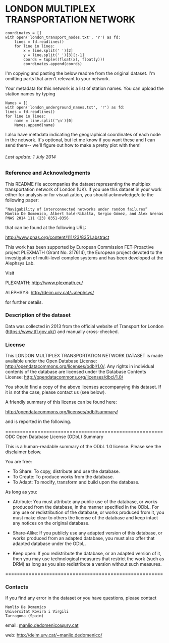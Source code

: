 

# LONDON MULTIPLEX TRANSPORTATION NETWORK

    coordinates = []
    with open('london_transport_nodes.txt', 'r') as fd:
        lines = fd.readlines()
        for line in lines:
            x = line.split(' ')[2]
            y = line.split(' ')[3][:-1]
            coords = tuple((float(x), float(y)))
            coordinates.append(coords)

I'm copying and pasting the below readme from the original dataset. I'm omitting parts that aren't relevant to your network. 

Your metadata for this network is a list of station names. You can upload the station names by typing

    Names = []
    with open('london_underground_names.txt', 'r') as fd:
    lines = fd.readlines()
    for line in lines:
        name = line.split('\n')[0]
        Names.append(name)
	
I also have metadata indicating the geographical coordinates of each node in the network. It's optional, but let me know if you want these and I can send them-- we'll figure out how to make a pretty plot with them!
###### Last update: 1 July 2014

### Reference and Acknowledgments

This README file accompanies the dataset representing the multiplex transportation network of London (UK). 
If you use this dataset in your work either for analysis or for visualization, you should acknowledge/cite the following paper:

	“Navigability of interconnected networks under random failures”
	Manlio De Domenico, Albert Solé-Ribalta, Sergio Gómez, and Alex Arenas
	PNAS 2014 111 (23) 8351-8356

that can be found at the following URL:

<http://www.pnas.org/content/111/23/8351.abstract>

This work has been supported by European Commission FET-Proactive project PLEXMATH (Grant No. 317614), the European project devoted to the investigation of multi-level complex systems and has been developed at the Alephsys Lab. 

Visit

PLEXMATH: <http://www.plexmath.eu/>

ALEPHSYS: <http://deim.urv.cat/~alephsys/>

for further details.



### Description of the dataset

Data was collected in 2013 from the official website of Transport for London (<https://www.tfl.gov.uk/>) and manually cross-checked.

### License

This LONDON MULTIPLEX TRANSPORTATION NETWORK DATASET is made available under the Open Database License: <http://opendatacommons.org/licenses/odbl/1.0/>. Any rights in individual contents of the database are licensed under the Database Contents License: <http://opendatacommons.org/licenses/dbcl/1.0/>

You should find a copy of the above licenses accompanying this dataset. If it is not the case, please contact us (see below).

A friendly summary of this license can be found here:

<http://opendatacommons.org/licenses/odbl/summary/>

and is reported in the following.

======================================================
ODC Open Database License (ODbL) Summary

This is a human-readable summary of the ODbL 1.0 license. Please see the disclaimer below.

You are free:

*    To Share: To copy, distribute and use the database.
*    To Create: To produce works from the database.
*    To Adapt: To modify, transform and build upon the database.

As long as you:
    
*	Attribute: You must attribute any public use of the database, or works produced from the database, in the manner specified in the ODbL. For any use or redistribution of the database, or works produced from it, you must make clear to others the license of the database and keep intact any notices on the original database.
    
*	Share-Alike: If you publicly use any adapted version of this database, or works produced from an adapted database, you must also offer that adapted database under the ODbL.
    
*	Keep open: If you redistribute the database, or an adapted version of it, then you may use technological measures that restrict the work (such as DRM) as long as you also redistribute a version without such measures.

======================================================


### Contacts

If you find any error in the dataset or you have questions, please contact

	Manlio De Domenico
	Universitat Rovira i Virgili 
	Tarragona (Spain)

email: <manlio.dedomenico@urv.cat>

web: <http://deim.urv.cat/~manlio.dedomenico/>
